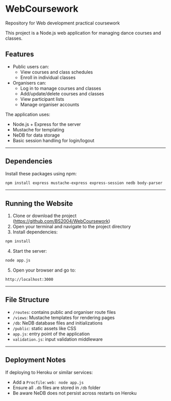# WebCoursework
Repository for Web development practical coursework 

This project is a Node.js web application for managing dance courses and classes.

## Features

- Public users can:
  - View courses and class schedules
  - Enroll in individual classes
- Organisers can:
  - Log in to manage courses and classes
  - Add/update/delete courses and classes
  - View participant lists
  - Manage organiser accounts

The application uses:
- Node.js + Express for the server
- Mustache for templating
- NeDB for data storage
- Basic session handling for login/logout
---

## Dependencies
Install these packages using npm:

```bash
npm install express mustache-express express-session nedb body-parser
```
---
##  Running the Website

1. Clone or download the project (https://github.com/BS2004/WebCoursework)
2. Open your terminal and navigate to the project directory
3. Install dependencies:

```bash
npm install
```

4. Start the server:

```bash
node app.js
```

5. Open your browser and go to:

```
http://localhost:3000

```
---

## File Structure

- `/routes`: contains public and organiser route files
- `/views`: Mustache templates for rendering pages
- `/db`: NeDB database files and initializations
- `/public`: static assets like CSS
- `app.js`: entry point of the application
- `validation.js`: input validation middleware

---

## Deployment Notes

If deploying to Heroku or similar services:
- Add a `Procfile`: `web: node app.js`
- Ensure all `.db` files are stored in `/db` folder
- Be aware NeDB does not persist across restarts on Heroku
